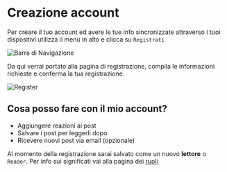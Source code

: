 # Creazione account

Per creare il tuo account ed avere le tue info sincronizzate attraverso i tuoi dispositivi utilizza il menù in alto e clicca su `Registrati`

![Barra di Navigazione](https://i.ibb.co/M8Lfcr5/Schermata-da-2020-10-26-09-24-02.png)

Da qui verrai portato alla pagina di registrazione, compila le informazioni richieste e conferma la tua registrazione.

![Register](https://i.ibb.co/hcZW3Jg/Schermata-del-2020-10-26-09-30-37.png)

## Cosa posso fare con il mio account?
- Aggiungere reazioni ai post
- Salvare i post per leggerli dopo
- Ricevere nuovi post via email (opzionale)

Al momento della registrazione sarai salvato come un nuovo **lettore** o `Reader`. Per info sui significati vai alla pagina dei [ruoli](#)
